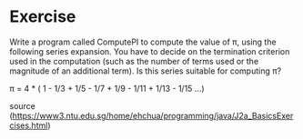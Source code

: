 # Exercise

Write a program called ComputePI to compute the value of π, using the following series expansion. You have to decide on the termination criterion used in the computation (such as the number of terms used or the magnitude of an additional term). Is this series suitable for computing π?

π = 4 * ( 1 - 1/3 + 1/5 - 1/7 + 1/9 - 1/11 + 1/13 - 1/15 ...)

source (https://www3.ntu.edu.sg/home/ehchua/programming/java/J2a_BasicsExercises.html) 
